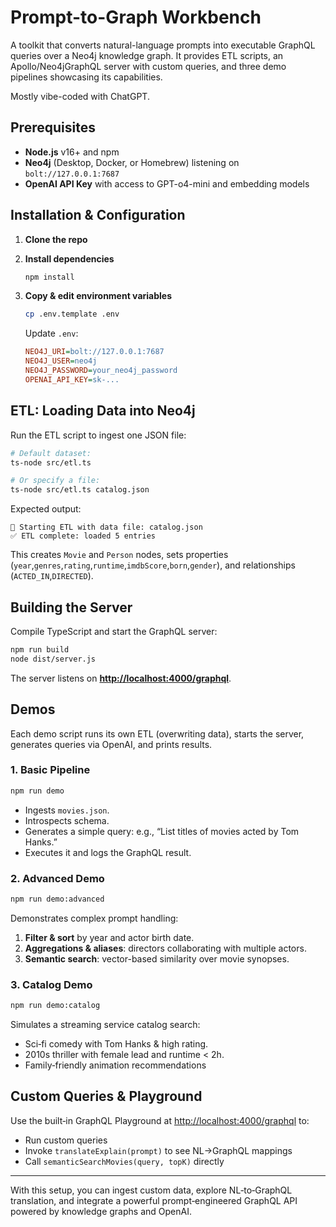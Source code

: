 # Prompt-to-Graph Workbench

A toolkit that converts natural-language prompts into executable GraphQL queries over a Neo4j knowledge graph. It provides ETL scripts, an Apollo/Neo4jGraphQL server with custom queries, and three demo pipelines showcasing its capabilities.

Mostly vibe-coded with ChatGPT.

## Prerequisites

- **Node.js** v16+ and npm
- **Neo4j** (Desktop, Docker, or Homebrew) listening on `bolt://127.0.0.1:7687`
- **OpenAI API Key** with access to GPT-o4-mini and embedding models

## Installation & Configuration

1. **Clone the repo**

2. **Install dependencies**
   ```bash
   npm install
   ````

3. **Copy & edit environment variables**

   ```bash
   cp .env.template .env
   ```

   Update `.env`:


   ```ini
   NEO4J_URI=bolt://127.0.0.1:7687
   NEO4J_USER=neo4j
   NEO4J_PASSWORD=your_neo4j_password
   OPENAI_API_KEY=sk-...
   ````

## ETL: Loading Data into Neo4j

Run the ETL script to ingest one JSON file:

```bash
# Default dataset:
ts-node src/etl.ts

# Or specify a file:
ts-node src/etl.ts catalog.json
```

Expected output:

```
🔄 Starting ETL with data file: catalog.json
✅ ETL complete: loaded 5 entries
```

This creates `Movie` and `Person` nodes, sets properties (`year`,`genres`,`rating`,`runtime`,`imdbScore`,`born`,`gender`), and relationships (`ACTED_IN`,`DIRECTED`).

## Building the Server

Compile TypeScript and start the GraphQL server:

```bash
npm run build
node dist/server.js
```

The server listens on **[http://localhost:4000/graphql](http://localhost:4000/graphql)**.

## Demos

Each demo script runs its own ETL (overwriting data), starts the server, generates queries via OpenAI, and prints results.

### 1. Basic Pipeline

```bash
npm run demo
```

- Ingests `movies.json`.
- Introspects schema.
- Generates a simple query: e.g., “List titles of movies acted by Tom Hanks.”
- Executes it and logs the GraphQL result.

### 2. Advanced Demo

```bash
npm run demo:advanced
```

Demonstrates complex prompt handling:

1. **Filter & sort** by year and actor birth date.
2. **Aggregations & aliases**: directors collaborating with multiple actors.
3. **Semantic search**: vector-based similarity over movie synopses.

### 3. Catalog Demo

```bash
npm run demo:catalog
```

Simulates a streaming service catalog search:

- Sci‑fi comedy with Tom Hanks & high rating.
- 2010s thriller with female lead and runtime < 2h.
- Family‑friendly animation recommendations

## Custom Queries & Playground

Use the built‑in GraphQL Playground at [http://localhost:4000/graphql](http://localhost:4000/graphql) to:

- Run custom queries
- Invoke `translateExplain(prompt)` to see NL→GraphQL mappings
- Call `semanticSearchMovies(query, topK)` directly

---

With this setup, you can ingest custom data, explore NL‑to‑GraphQL translation, and integrate a powerful prompt‑engineered GraphQL API powered by knowledge graphs and OpenAI.
